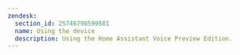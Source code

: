 ```yaml
---
zendesk:
  section_id: 25746798599581
  name: Using the device
  description: Using the Home Assistant Voice Preview Edition.
---
```

